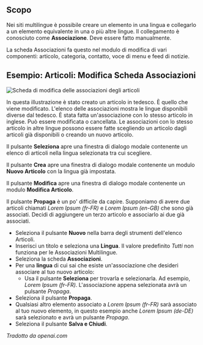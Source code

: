 <!-- Filename: Help4.x:Edit_Associations / Display title: Modifica Associazioni -->

## Scopo

Nei siti multilingue è possibile creare un elemento in una lingua e collegarlo a un elemento equivalente in una o più altre lingue. Il collegamento è conosciuto come **Associazione**. Deve essere fatto manualmente.

La scheda Associazioni fa questo nel modulo di modifica di vari componenti: articolo, categoria, contatto, voce di menu e feed di notizie.

## Esempio: Articoli: Modifica Scheda Associazioni

![Scheda di modifica delle associazioni degli articoli](../../../it/images/common-elements/articles-edit-association-tab.png)

In questa illustrazione è stato creato un articolo in tedesco. È quello che viene
modificato. L'elenco delle associazioni mostra le lingue disponibili diverse dal tedesco.
È stata fatta un'associazione con lo stesso articolo in inglese. Può essere modificata
o cancellata. Le associazioni con lo stesso articolo in altre lingue possono essere fatte
scegliendo un articolo dagli articoli già disponibili o creando un nuovo
articolo.

Il pulsante **Seleziona** apre una finestra di dialogo modale contenente un elenco di articoli nella
lingua selezionata tra cui scegliere.

Il pulsante **Crea** apre una finestra di dialogo modale contenente un modulo **Nuovo Articolo** con la
lingua già impostata.

Il pulsante **Modifica** apre una finestra di dialogo modale contenente un modulo **Modifica Articolo**.

Il pulsante **Propaga** è un po' difficile da capire. Supponiamo di avere
due articoli chiamati *Lorem Ipsum (fr-FR)* e *Lorem Ipsum (en-GB)* che sono
già associati. Decidi di aggiungere un terzo articolo e associarlo ai
due già associati.

* Seleziona il pulsante **Nuovo** nella barra degli strumenti dell'elenco Articoli.
* Inserisci un titolo e seleziona una **Lingua**. Il valore predefinito *Tutti* non funziona per
    le Associazioni Multilingue.
* Seleziona la scheda **Associazioni**.
* Per una **lingua** di cui sai che esiste un'associazione che desideri
    associare al tuo nuovo articolo:
    * Usa il pulsante **Seleziona** per trovarla e selezionarla. Ad esempio,
    *Lorem Ipsum (fr-FR)*. L'associazione appena selezionata avrà un
    pulsante *Propaga*.
* Seleziona il pulsante **Propaga**.
* Qualsiasi altro elemento associato a *Lorem Ipsum (fr-FR)* sarà associato al
    tuo nuovo elemento, in questo esempio anche *Lorem Ipsum (de-DE)* sarà selezionato
    e avrà un pulsante *Propaga*.
* Seleziona il pulsante **Salva e Chiudi**.

*Tradotto da openai.com*

